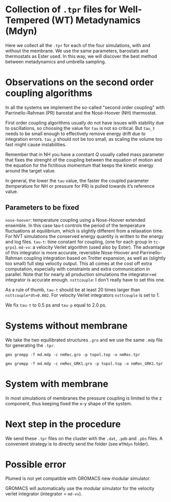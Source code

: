 
# Collection of `.tpr` files for Well-Tempered (WT) Metadynamics (Mdyn)

Here we collect all the `.tpr` for each of the four simulations, with and without the membrane. We use the same parameters, barostats and thermostats as Ester used. In this way, we will discover the best method between metadynamics and umbrella sampling. 



# Observations on the second order coupling algorithms 
In all the systems we implement the so-called "second order coupling" with Parrinello-Rahman (PR) barostat and the Nosè-Hoover (NH) thermostat. 

First order coupling algorithms usually do not have issues with stability due to oscillations, so choosing the value for `tau` is not so critical. But `tau_t` needs to be small enough to effectively remove energy drift due to integration errors. `tau_p` should not be too small, as scaling the volume too fast might cause instabilities. 

Remember that in NH you have a constant $Q$ usually called mass parameter that fixes the strenght of the coupling between the equation of motion and the equation for the fictitious momentum that keeps the kinetic energy around the target value.

In general, the lower the `tau` value, the faster the coupled parameter (temperature for NH or pressure for PR) is pulled towards it’s reference value.

## Parameters to be fixed
`nose-hoover`: temperature coupling using a Nose-Hoover extended ensemble. In this case tau-t controls the period of the temperature fluctuations at equilibrium, which is slightly different from a relaxation time. For NVT simulations the conserved energy quantity is written to the energy and log files.
`tau-t`: time constant for coupling, (one for each group in `tc-grps`). 
`md-vv`: a velocity Verlet algorithm (used also by Ester). The advantage of this integrator is more accurate, reversible Nose-Hoover and Parrinello-Rahman coupling integration based on Trotter expansion, as well as (slightly too small) full step velocity output. This all comes at the cost off extra computation, especially with constraints and extra communication in parallel. Note that for nearly all production simulations the integrator=`md` integrator is accurate enough.
`nsttcouple`: I don't really have to set this one.

As a rule of thumb, `tau-t` should be at least 20 times larger than `nsttcouple*dt=0.002`. For velocity Verlet integrators `nsttcouple` is set to 1.

We fix `tau-t` to 0.5 ps and `tau-p` equal to 2.0 ps. 


# Systems without membrane
We take the two equilibrated structures `.gro` and we use the same `.mdp` file for generating the `.tpr`.
```
gmx grompp -f md.mdp -c nmRec.gro -p topol.top -o nmRec.tpr
```
```
gmx grompp -f md.mdp -c nmRec_GRK1.gro -p topol.top -o nmRec_GRK1.tpr
```

# System with membrane

In most simulations of membranes the pressure coupling is limited to the z component, thus keeping fixed the x-y shape of the system.


# Next step in the procedure

We send these `.tpr` files on the cluster with the `.dat`, `.pdb` and `.pbs` files. A convenient strategy is to directly send the folder (see `WTMdyn` folder). 

# Possible error
Plumed is not yet compatible with GROMACS new modular simulator.

GROMACS will automatically use the modular simulator for the velocity verlet integrator (integrator = `md-vv`). 